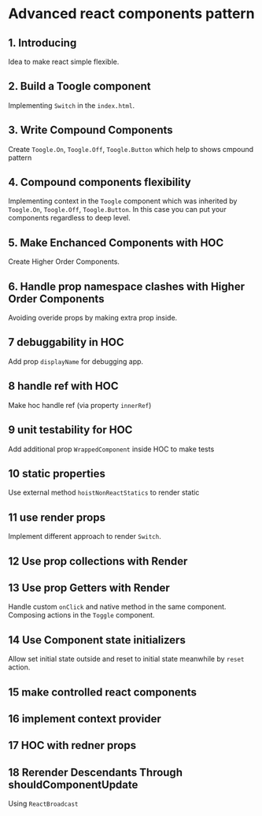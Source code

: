 # Advanced react components pattern

## 1. Introducing

Idea to make react simple flexible.

## 2. Build a Toogle component

Implementing `Switch` in the `index.html`.

## 3. Write Compound Components

Create `Toogle.On`, `Toogle.Off`, `Toogle.Button` which help to shows cmpound pattern

## 4. Compound components flexibility

Implementing context in the `Toogle` component which was inherited by `Toogle.On`, `Toogle.Off`, `Toogle.Button`.
In this case you can put your components regardless to deep level.

## 5. Make Enchanced Components with HOC

Create Higher Order Components.

## 6. Handle prop namespace clashes with Higher Order Components

Avoiding overide props by making extra prop inside.

## 7 debuggability in HOC

Add prop `displayName` for debugging app.

## 8 handle ref with HOC

Make hoc handle ref (via property `innerRef`)

## 9 unit testability for HOC

Add additional prop `WrappedComponent` inside HOC to make tests

## 10 static properties

Use external method `hoistNonReactStatics` to render static

## 11 use render props

Implement different approach to render `Switch`.

## 12 Use prop collections with Render

## 13 Use prop Getters with Render

Handle custom `onClick` and native method in the same component. Composing actions in the `Toggle` component.

## 14 Use Component state initializers

Allow set initial state outside and reset to initial state meanwhile by `reset` action.

## 15 make controlled react components

## 16 implement context provider

## 17 HOC with redner props

## 18 Rerender Descendants Through shouldComponentUpdate

Using `ReactBroadcast`